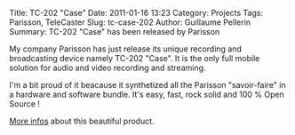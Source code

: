 Title: TC-202 "Case"
Date: 2011-01-16 13:23
Category: Projects
Tags: Parisson, TeleCaster
Slug: tc-case-202
Author: Guillaume Pellerin
Summary: TC-202 "Case" has been released by Parisson

My company Parisson has just release its unique recording and broadcasting device namely TC-202 "Case". It is the only full mobile solution for audio and video recording and streaming.

I'm a bit proud of it beacause it synthetized all the Parisson "savoir-faire" in a hardware and software bundle. It's easy, fast, rock solid and 100 % Open Source !

[More infos](http://parisson.com/products/tc-202-case-1) about this beautiful product.
